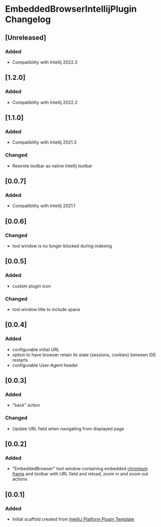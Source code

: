 <!-- Keep a Changelog guide -> https://keepachangelog.com -->

# EmbeddedBrowserIntellijPlugin Changelog

## [Unreleased]
### Added
- Compatibility with Intellij 2022.3

## [1.2.0]
### Added
- Compatibility with Intellij 2022.2

## [1.1.0]
### Added
- Compatibility with Intellij 2021.3

### Changed
- Rewrote toolbar as native Intellij toolbar

## [0.0.7]
### Added
- Compatibility with Intellij 2021.1

## [0.0.6]
### Changed
- tool window is no longer blocked during indexing

## [0.0.5]
### Added
- custom plugin icon

### Changed
- tool window title to include space

## [0.0.4]
### Added
- configurable initial URL
- option to have browser retain its state (sessions, cookies) between IDE restarts
- configurable User-Agent header

## [0.0.3]
### Added
- "back" action
  

### Changed
-  Update URL field when navigating from displayed page

## [0.0.2]
### Added
- "EmbeddedBrowser" tool window containing embedded [chromium frame](https://plugins.jetbrains.com/docs/intellij/jcef.html) and toolbar with URL field and reload, zoom in and zoom out actions

## [0.0.1]
### Added
- Initial scaffold created from [IntelliJ Platform Plugin Template](https://github.com/JetBrains/intellij-platform-plugin-template)
